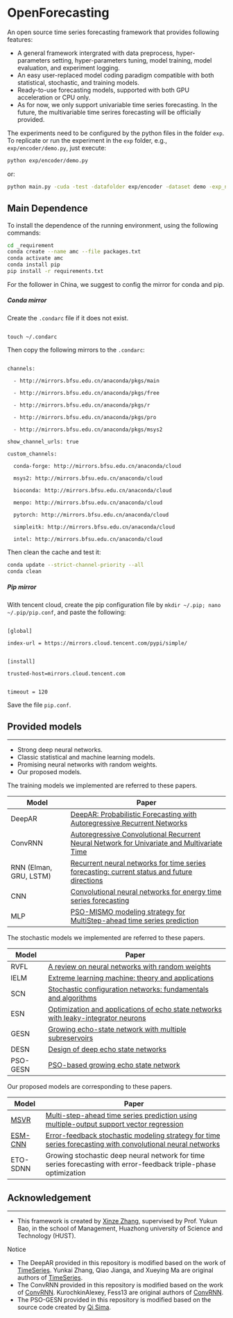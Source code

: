 # OpenForecasting

An open source time series forecasting framework that provides following features:

* A general framework intergrated with data preprocess, hyper-parameters setting, hyper-parameters tuning, model training, model evaluation, and experiment logging.
* An easy user-replaced model coding paradigm compatible with both statistical, stochastic, and training models.
* Ready-to-use forecasting models, supported with both GPU acceleration or CPU only.
* As for now, we only support univariable time series forecasting. In the future, the multivariable time serires forecasting will be officially provided.

The experiments need to be configured by the python files in the folder `exp`. To replicate or run the experiment in the `exp` folder, e.g., `exp/encoder/demo.py`, just execute:

```bash
python exp/encoder/demo.py
```

or:

```bash
python main.py -cuda -test -datafolder exp/encoder -dataset demo -exp_name RL -H 2 -model rnn -rep_times 1
```

## Main Dependence

To install the dependence of the running environment, using the following commands:

```bash
cd _requirement
conda create --name amc --file packages.txt
conda activate amc
conda install pip
pip install -r requirements.txt
```

For the follower in China, we suggest to config the mirror for conda and pip.

##### Conda mirror


Create the `.condarc` file if it does not exist.

```

touch ~/.condarc

```

Then copy the following mirrors to the `.condarc`:

```

channels:

  - http://mirrors.bfsu.edu.cn/anaconda/pkgs/main

  - http://mirrors.bfsu.edu.cn/anaconda/pkgs/free

  - http://mirrors.bfsu.edu.cn/anaconda/pkgs/r

  - http://mirrors.bfsu.edu.cn/anaconda/pkgs/pro

  - http://mirrors.bfsu.edu.cn/anaconda/pkgs/msys2

show_channel_urls: true

custom_channels:

  conda-forge: http://mirrors.bfsu.edu.cn/anaconda/cloud

  msys2: http://mirrors.bfsu.edu.cn/anaconda/cloud

  bioconda: http://mirrors.bfsu.edu.cn/anaconda/cloud

  menpo: http://mirrors.bfsu.edu.cn/anaconda/cloud

  pytorch: http://mirrors.bfsu.edu.cn/anaconda/cloud

  simpleitk: http://mirrors.bfsu.edu.cn/anaconda/cloud

  intel: http://mirrors.bfsu.edu.cn/anaconda/cloud

```

Then clean the cache and test it:

```bash
conda update --strict-channel-priority --all  
conda clean 
```

##### Pip mirror


With tencent cloud, create the pip configuration file by `mkdir ~/.pip; nano ~/.pip/pip.conf`, and paste the following:

```

[global]

index-url = https://mirrors.cloud.tencent.com/pypi/simple/


[install]

trusted-host=mirrors.cloud.tencent.com


timeout = 120

```

Save the file `pip.conf`.

## Provided models

---

* Strong deep neural networks.
* Classic statistical and machine learning models.
* Promising neural networks with random weights.
* Our proposed models.

The training models we implemented are referred to these papers.

| Model                  | Paper                                                                                                                                                           |
| ---------------------- | --------------------------------------------------------------------------------------------------------------------------------------------------------------- |
| DeepAR                 | [DeepAR: Probabilistic Forecasting with Autoregressive Recurrent Networks](https://arxiv.org/abs/1704.04110)                                                       |
| ConvRNN                | [Autoregressive Convolutional Recurrent Neural Network for Univariate and Multivariate Time](https://arxiv.org/abs/1903.02540)                                     |
| RNN (Elman, GRU, LSTM) | [Recurrent neural networks for time series forecasting: current status and future directions](https://www.sciencedirect.com/science/article/pii/S0169207020300996) |
| CNN                    | [Convolutional neural networks for energy time series forecasting](https://ieeexplore.ieee.org/abstract/document/8489399/)                                         |
| MLP                    | [PSO-MISMO modeling strategy for MultiStep-ahead time series prediction](https://ieeexplore.ieee.org/abstract/document/6553147/)                                   |

The stochastic models we implemented are referred to these papers.

| Model    | Paper                                                                                                                                                      |
| -------- | ---------------------------------------------------------------------------------------------------------------------------------------------------------- |
| RVFL     | [A review on neural networks with random weights](https://www.sciencedirect.com/science/article/pii/S0925231217314613)                                        |
| IELM     | [Extreme learning machine: theory and applications](https://www.sciencedirect.com/science/article/abs/pii/S0925231206000385)                                  |
| SCN      | [Stochastic configuration networks: fundamentals and algorithms](https://ieeexplore.ieee.org/abstract/document/8013920/)                                      |
| ESN      | [Optimization and applications of echo state networks with leaky-integrator neurons](https://www.sciencedirect.com/science/article/abs/pii/S089360800700041X) |
| GESN     | [Growing echo-state network with multiple subreservoirs](https://ieeexplore.ieee.org/abstract/document/7386673/)                                              |
| DESN     | [Design of deep echo state networks](https://www.sciencedirect.com/science/article/abs/pii/S0893608018302223)                                                 |
| PSO-GESN | [PSO-based growing echo state network](https://www.sciencedirect.com/science/article/abs/pii/S1568494619305551)                                               |

Our proposed models are corresponding to these papers.

| Model                                                             | Paper                                                                                                                                                                              |
| ----------------------------------------------------------------- | ---------------------------------------------------------------------------------------------------------------------------------------------------------------------------------- |
| [MSVR](https://github.com/Analytics-for-Forecasting/msvr)            | [Multi-step-ahead time series prediction using multiple-output support vector regression](https://www.sciencedirect.com/science/article/abs/pii/S092523121300917X)                    |
| [ESM-CNN](https://github.com/XinzeZhang/TimeSeriesForecasting-torch) | [Error-feedback stochastic modeling strategy for time series forecasting with convolutional neural networks](https://www.sciencedirect.com/science/article/abs/pii/S1568494619305551) |
| ETO-SDNN                                                          | Growing stochastic deep neural network for time series forecasting with error-feedback triple-phase optimization                                                                   |

## Acknowledgement

---

* This framework is created by [Xinze Zhang](https://github.com/xinzezhang), supervised by Prof. Yukun Bao, in the school of Management, Huazhong university of Science and Technology (HUST).

Notice

* The DeepAR provided in this repository is modified based on the work of [TimeSeries](https://github.com/zhykoties/TimeSeries). Yunkai Zhang, Qiao Jianga, and Xueying Ma are original authors of [TimeSeries](https://github.com/zhykoties/TimeSeries).
* The ConvRNN provided in this repository is modified based on the work of [ConvRNN](https://github.com/KurochkinAlexey/ConvRNN). KurochkinAlexey, Fess13 are original authors of [ConvRNN](https://github.com/KurochkinAlexey/ConvRNN).
* The PSO-GESN provided in this repository is modified based on the source code created by [Qi Sima](https://github.com/simaqi18).
